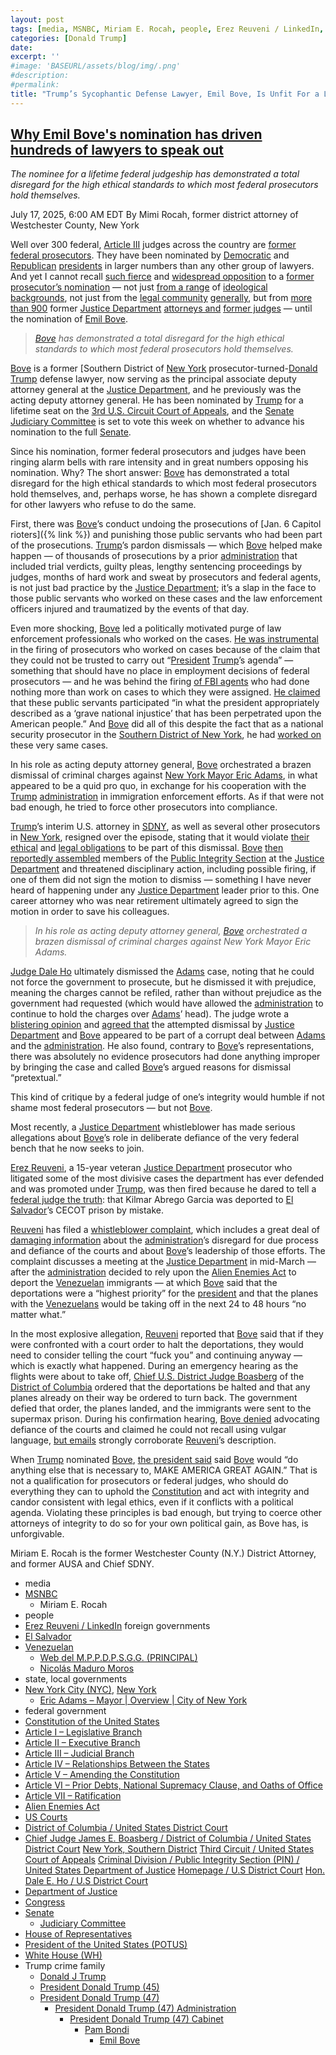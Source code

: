 ```yaml
---
layout: post
tags: [media, MSNBC, Miriam E. Rocah, people, Erez Reuveni / LinkedIn, foreign governments, El Salvador, Venezuelan, Web del M.P.P.D.P.S.G.G. (PRINCIPAL), Nicolás Maduro Moros, state local governments, New York City (NYC) New York, Eric Adams – Mayor | Overview | City of New York, federal government, Constitution of the United States, Article I – Legislative Branch, Article II – Executive Branch, Article III – Judicial Branch, Article IV – Relationships Between the States, Article V – Amending the Constitution, Article VI – Prior Debts National Supremacy Clause and Oaths of Office, Article VII – Ratification, Alien Enemies Act, US Courts, District of Columbia / United States District Court, Chief Judge James E. Boasberg / District of Columbia / United States District Court, New York Southern District, Third Circuit / United States Court of Appeals, Criminal Division / Public Integrity Section (PIN) / United States Department of Justice, Homepage / U.S District Court, Hon. Dale E. Ho / U.S District Court, Department of Justice, Congress, Senate, Judiciary Committee, House of Representatives, President of the United States (POTUS), White House (WH), Trump crime family, Donald J Trump, President Donald Trump (45), President Donald Trump (47), President Donald Trump (47) Administration, President Donald Trump (47) Cabinet, Pam Bondi, Emil Bove]
categories: [Donald Trump]
date: 
excerpt: ''
#image: 'BASEURL/assets/blog/img/.png'
#description:
#permalink:
title: "Trump’s Sycophantic Defense Lawyer, Emil Bove, Is Unfit For a Lifetime Judgeship"
---
```



## [Why Emil Bove's nomination has driven hundreds of lawyers to speak out](https://www.msnbc.com/opinion/msnbc-opinion/emil-bove-trump-federal-judge-nomination-senate-letter-rcna219169)

*The nominee for a lifetime federal judgeship has demonstrated a total disregard for the high ethical standards to which most federal prosecutors hold themselves.*

July 17, 2025, 6:00 AM EDT
By Mimi Rocah, former district attorney of Westchester County, New York

Well over 300 federal, [Article III](https://constitution.congress.gov/constitution/article-3/) judges across the country are [former federal prosecutors](https://www.msnbc.com/deadline-white-house/watch/-the-worst-conceivable-nominee-hear-federal-prosecutors-sound-off-on-trump-s-judicial-choice-242891333639). They have been nominated by [Democratic](https://www.democrats.org/) and [Republican](https://www.gop.com/) [presidents](https://www.whitehouse.gov/) in larger numbers than any other group of lawyers. And yet I cannot recall [such fierce](https://www.msnbc.com/opinion/analysis/emil-bove-whistleblower-justice-department-email-confirmation-rcna218110) and [widespread opposition](https://www.msnbc.com/deadline-white-house/deadline-legal-blog/emil-bove-trump-doj-judge-nomination-rcna214722) to a [former prosecutor’s nomination](https://www.msnbc.com/msnbc-podcast/prosecuting-donald-trump/not-normal-rcna218663) — not just [from a range](https://www.wsj.com/opinion/emil-bove-senate-questions-third-circuit-eric-adams-danielle-sassoon-b0d10693?gaa_at=eafs&gaa_n=ASWzDAisaiqKSk7122pcBe1GVuQINinyNiNyg8_PhMx8vXoEqw_TGa4ziXYV3K8LGlI%3D&gaa_ts=686f2754&gaa_sig=8y1Hg-tFmbPzVMLNIoSbSI2S0WCJ2DVxBgdSei3qxL0eeleDL9WE-WhvLo1FRuK0rFLmW2ZB5wWrAOXWPHg8RA%3D%3D) of [ideological backgrounds](https://www.nytimes.com/2025/06/29/opinion/bove-trump-judges-confirmation.html), not just from the [legal community](https://societyfortheruleoflaw.org/wp-content/uploads/Emil-Bove-Letter-Society-for-the-Rule-of-Law-Institute-.pdf) [generally](https://www.nytimes.com/2025/07/16/opinion/emil-bove-trump-loyalty.html), but from [more than 900](https://www.reuters.com/legal/government/hundreds-doj-alumni-warn-senate-against-trumps-appellate-judge-nominee-2025-07-16/) former [Justice Department](https://www.thejusticeconnection.org/wp-content/uploads/2025/07/Bove-Nomination-DOJ-Letter.pdf) [attorneys and](https://www.yahoo.com/news/former-doj-prosecutors-seek-derail-233020639.html) [former judges](https://www.documentcloud.org/documents/25997817-former-judges-call-on-senate-committee-to-reject-emil-boves-nomination/) — until the nomination of [Emil Bove](https://www.linkedin.com/in/emil-bove-0113347/).

> *[Bove](https://www.linkedin.com/in/emil-bove-0113347/) has demonstrated a total disregard for the high ethical standards to which most federal prosecutors hold themselves.*

[Bove](https://www.linkedin.com/in/emil-bove-0113347/) is a former [Southern District of [
New York](https://www.justice.gov/usao-sdny) prosecutor-turned-[Donald Trump](https://www.donaldjtrump.com/) defense lawyer, now serving as the principal associate deputy attorney general at the [Justice Department](https://www.justice.gov/), and he previously was the acting deputy attorney general. He has been nominated by [Trump](https://www.donaldjtrump.com/) for a lifetime seat on the [3rd U.S. Circuit Court of Appeals](https://www.ca3.uscourts.gov/), and the [Senate](https://www.senate.gov/) [Judiciary Committee](http://www.judiciary.senate.gov/) is set to vote this week on whether to advance his nomination to the full [Senate](https://www.senate.gov/).

Since his nomination, former federal prosecutors and judges have been ringing alarm bells with rare intensity and in great numbers opposing his nomination. Why? The short answer: [Bove](https://www.linkedin.com/in/emil-bove-0113347/) has demonstrated a total disregard for the high ethical standards to which most federal prosecutors hold themselves, and, perhaps worse, he has shown a complete disregard for other lawyers who refuse to do the same.

First, there was [Bove](https://www.linkedin.com/in/emil-bove-0113347/)’s conduct undoing the prosecutions of [Jan. 6 Capitol rioters]({% link  %}) and punishing those public servants who had been part of the prosecutions. [Trump](https://www.donaldjtrump.com/)’s pardon dismissals — which [Bove](https://www.linkedin.com/in/emil-bove-0113347/) helped make happen — of thousands of prosecutions by a prior [administration](https://www.whitehouse.gov/administration/) that included trial verdicts, guilty pleas, lengthy sentencing proceedings by judges, months of hard work and sweat by prosecutors and federal agents, is not just bad practice by the [Justice Department](https://www.justice.gov/); it’s a slap in the face to those public servants who worked on these cases and the law enforcement officers injured and traumatized by the events of that day.

Even more shocking, [Bove](https://www.linkedin.com/in/emil-bove-0113347/) led a politically motivated purge of law enforcement professionals who worked on the cases. [He was instrumental](https://www.sidebarsblog.com/p/the-bove-nomination) in the firing of prosecutors who worked on cases because of the claim that they could not be trusted to carry out “[President](https://www.whitehouse.gov/) [Trump](https://www.donaldjtrump.com/)’s agenda” — something that should have no place in employment decisions of federal prosecutors — and he was behind the firing [of FBI agents](https://www.npr.org/2025/02/05/g-s1-46641/fbi-january-6-fired-justice) who had done nothing more than work on cases to which they were assigned. [He claimed](https://apnews.com/article/emil-bove-trump-fbi-enforcer-firings-3f85887e92154b14f7e04cfc521a0399) that these public servants participated “in what the president appropriately described as a ‘grave national injustice’ that has been perpetrated upon the American people.” And [Bove](https://www.linkedin.com/in/emil-bove-0113347/) did all of this despite the fact that as a national security prosecutor in the [Southern District of New York](https://www.justice.gov/usao-sdny), he had [worked on](https://www.nbcnews.com/politics/justice-department/trumps-feared-doj-enforcer-secret-investigated-jan-6-rcna191796) these very same cases.

In his role as acting deputy attorney general, [Bove](https://www.linkedin.com/in/emil-bove-0113347/) orchestrated a brazen dismissal of criminal charges against [New York Mayor Eric Adams](https://www.nytimes.com/2025/02/13/nyregion/danielle-sassoon-quit-eric-adams.html), in what appeared to be a quid pro quo, in exchange for his cooperation with the [Trump](https://www.donaldjtrump.com/) [administration](https://www.whitehouse.gov/administration/) in immigration enforcement efforts. As if that were not bad enough, he tried to force other prosecutors into compliance.

[Trump](https://www.donaldjtrump.com/)’s interim U.S. attorney in [SDNY](https://www.justice.gov/usao-sdny), as well as several other prosecutors in [New York](https://www.ny.gov/), resigned over the episode, stating that it would violate [their ethical](https://www.msnbc.com/opinion/msnbc-opinion/trump-doj-danielle-sassoon-sdny-eric-adams-rcna192273) and [legal obligations](https://www.nytimes.com/interactive/2025/04/22/nyregion/prosecutor-letter.html) to be part of this dismissal. [Bove](https://www.linkedin.com/in/emil-bove-0113347/) [then reportedly assembled](https://www.nbcnews.com/politics/justice-department/justice-department-office-prosecutes-public-corruption-slashed-size-so-rcna195928) members of the [Public Integrity Section](https://www.justice.gov/criminal/criminal-pin) at the [Justice Department](https://www.justice.gov/) and threatened disciplinary action, including possible firing, if one of them did not sign the motion to dismiss — something I have never heard of happening under any [Justice Department](https://www.justice.gov/) leader prior to this. One career attorney who was near retirement ultimately agreed to sign the motion in order to save his colleagues.

> *In his role as acting deputy attorney general, [Bove](https://www.linkedin.com/in/emil-bove-0113347/) orchestrated a brazen dismissal of criminal charges against New York Mayor Eric Adams.*

[Judge Dale Ho](https://www.nysd.uscourts.gov/hon-dale-e-ho) ultimately dismissed the [Adams](https://www.nyc.gov/office-of-the-mayor/index.page) case, noting that he could not force the government to prosecute, but he dismissed it with prejudice, meaning the charges cannot be refiled, rather than without prejudice as the government had requested (which would have allowed the [administration](https://www.whitehouse.gov/administration/) to continue to hold the charges over [Adams](https://www.nyc.gov/office-of-the-mayor/index.page)’ head). The judge wrote a [blistering opinion](https://www.nytimes.com/2025/04/02/nyregion/eric-adams-case-dismissed.html?unlocked_article_code=1.WE8.JWrY.-vzXiqvqm_fl&smid=url-share) and [agreed that](https://www.msnbc.com/opinion/msnbc-opinion/eric-adams-corruption-charges-dismissed-judge-dale-ho-rcna199403) the attempted dismissal by [Justice Department](https://www.justice.gov/) and [Bove](https://www.linkedin.com/in/emil-bove-0113347/) appeared to be part of a corrupt deal between [Adams](https://www.nyc.gov/office-of-the-mayor/index.page) and the [administration](https://www.whitehouse.gov/administration/). He also found, contrary to [Bove](https://www.linkedin.com/in/emil-bove-0113347/)’s representations, there was absolutely no evidence prosecutors had done anything improper by bringing the case and called [Bove](https://www.linkedin.com/in/emil-bove-0113347/)’s argued reasons for dismissal “pretextual.”

This kind of critique by a federal judge of one’s integrity would humble if not shame most federal prosecutors — but not [Bove](https://www.linkedin.com/in/emil-bove-0113347/).

Most recently, a [Justice Department](https://www.justice.gov/) whistleblower has made serious allegations about [Bove](https://www.linkedin.com/in/emil-bove-0113347/)’s role in deliberate defiance of the very federal bench that he now seeks to join.

[Erez Reuveni](https://www.linkedin.com/in/erez-reuveni-5b796b18/), a 15-year veteran [Justice Department](https://www.justice.gov/) prosecutor who litigated some of the most divisive cases the department has ever defended and was promoted under [Trump](https://www.donaldjtrump.com/), was then fired because he dared to tell a [federal judge the truth](https://www.cbsnews.com/news/justice-department-prosecutor-erez-reuveni-put-on-leave-maryland-mistaken-deportation-case-el-salvador/): that Kilmar Abrego Garcia was deported to [El Salvador](https://www.gob.sv/)’s CECOT prison by mistake.

[Reuveni](https://www.linkedin.com/in/erez-reuveni-5b796b18/) has filed a [whistleblower complaint](https://s3.documentcloud.org/documents/25982164/file-2477.pdf), which includes a great deal of [damaging information](https://www.justsecurity.org/116777/bove-criminal-contempt-boasberg/) about the [administration](https://www.whitehouse.gov/administration/)’s disregard for due process and defiance of the courts and about [Bove](https://www.linkedin.com/in/emil-bove-0113347/)’s leadership of those efforts. The complaint discusses a meeting at the [Justice Department](https://www.justice.gov/) in mid-March — after the [administration](https://www.whitehouse.gov/administration/) decided to rely upon the [Alien Enemies Act](https://www.archives.gov/milestone-documents/alien-and-sedition-acts) to deport the [Venezuelan](https://gob.ve/) immigrants — at which [Bove](https://www.linkedin.com/in/emil-bove-0113347/) said that the deportations were a “highest priority” for the [president](https://www.whitehouse.gov/) and that the planes with the [Venezuelans](https://gob.ve/) would be taking off in the next 24 to 48 hours “no matter what.”

In the most explosive allegation, [Reuveni](https://www.linkedin.com/in/erez-reuveni-5b796b18/) reported that [Bove](https://www.linkedin.com/in/emil-bove-0113347/) said that if they were confronted with a court order to halt the deportations, they would need to consider telling the court “fuck you” and continuing anyway — which is exactly what happened. During an emergency hearing as the flights were about to take off, [Chief U.S. District Judge Boasberg](https://www.dcd.uscourts.gov/content/chief-judge-james-e-boasberg) of the [District of Columbia](https://www.dcd.uscourts.gov/) ordered that the deportations be halted and that any planes already on their way be ordered to turn back. The government defied that order, the planes landed, and the immigrants were sent to the supermax prison. During his confirmation hearing, [Bove denied](https://www.nytimes.com/2025/06/25/us/politics/emil-bove-confirmation.html) advocating defiance of the courts and claimed he could not recall using vulgar language, [but emails](https://www.justsecurity.org/116777/bove-criminal-contempt-boasberg/) strongly corroborate [Reuveni](https://www.linkedin.com/in/erez-reuveni-5b796b18/)’s description.

When [Trump](https://www.donaldjtrump.com/) nominated [Bove](https://www.linkedin.com/in/emil-bove-0113347/), [the president said](https://truthsocial.com/@realDonaldTrump](https://www.donaldjtrump.com/)/posts/114587010981213926) said [Bove](https://www.linkedin.com/in/emil-bove-0113347/) would “do anything else that is necessary to, MAKE AMERICA GREAT AGAIN.” That is not a qualification for prosecutors or federal judges, who should do everything they can to uphold the [Constitution](https://constitution.congress.gov/) and act with integrity and candor consistent with legal ethics, even if it conflicts with a political agenda. Violating these principles is bad enough, but trying to coerce other attorneys of integrity to do so for your own political gain, as Bove has, is unforgivable.

Miriam E. Rocah is the former Westchester County (N.Y.) District Attorney, and former AUSA and Chief SDNY.  

- media
- [MSNBC](https://www.msnbc.com/)
    - Miriam E. Rocah
- people 
- [Erez Reuveni / LinkedIn](https://www.linkedin.com/in/erez-reuveni-5b796b18/)
foreign governments 
- [El Salvador](https://www.gob.sv/)
- [Venezuelan](https://gob.ve/)
    - [Web del M.P.P.D.P.S.G.G. (PRINCIPAL)](https://presidencia.gob.ve/Site/Web/Principal/paginas/classIndex.php)
    - [Nicolás Maduro Moros](https://presidencia.gob.ve/Site/Web/Principal/paginas/classPresidente.php)
- state, local governments 
- [New York City (NYC)](https://www.nyv.gov/), [New York](https://www.ny.gov/)
    - [Eric Adams – Mayor | Overview | City of New York](https://www.nyc.gov/office-of-the-mayor/index.page)
- federal government 
- [Constitution of the United States](https://constitution.congress.gov/)
- [Article I – Legislative Branch](https://constitution.congress.gov/constitution/article-1/)
- [Article II – Executive Branch](https://constitution.congress.gov/constitution/article-2/)
- [Article III – Judicial Branch](https://constitution.congress.gov/constitution/article-3/)
- [Article IV – Relationships Between the States](https://constitution.congress.gov/constitution/article-4/)
- [Article V – Amending the Constitution](https://constitution.congress.gov/constitution/article-5/)
- [Article VI – Prior Debts, National Supremacy Clause, and Oaths of Office](https://constitution.congress.gov/constitution/article-6/)
- [Article VII – Ratification](https://constitution.congress.gov/constitution/article-7/)
- [Alien Enemies Act](https://www.archives.gov/milestone-documents/alien-and-sedition-acts)
- [US Courts](https://www.uscourts.gov/)
- [District of Columbia / United States District Court](https://www.dcd.uscourts.gov/)
- [Chief Judge James E. Boasberg / District of Columbia / United States District Court](https://www.dcd.uscourts.gov/content/chief-judge-james-e-boasberg)
[New York, Southern District](https://www.justice.gov/usao-sdny)
[Third Circuit / United States Court of Appeals](https://www.ca3.uscourts.gov/)
[Criminal Division / Public Integrity Section (PIN) / United States Department of Justice](https://www.justice.gov/criminal/criminal-pin)
[Homepage / U.S District Court](https://www.nysd.uscourts.gov/)
[Hon. Dale E. Ho / U.S District Court](https://www.nysd.uscourts.gov/hon-dale-e-ho)
- [Department of Justice](https://www.justice.gov/)
- [Congress](https://www.congress.gov/)
- [Senate](https://www.senate.gov/)
    - [Judiciary Committee](http://www.judiciary.senate.gov/)
- [House of Representatives](https://www.house.gov/)
- [President of the United States (POTUS)](https://www.whitehouse.gov/)
- [White House (WH)](https://www.whitehouse.gov/)
- Trump crime family 
    - [Donald J Trump](https://www.donaldjtrump.com/)
    - [President Donald Trump (45)](https://trumpwhitehouse.archives.gov/)
    - [President Donald Trump (47)](https://www.whitehouse.gov/administration/donald-j-trump/)
        - [President Donald Trump (47) Administration](https://www.whitehouse.gov/administration/)
            - [President Donald Trump (47) Cabinet](https://www.whitehouse.gov/administration/the-cabinet/)
                - [Pam Bondi](https://www.justice.gov/ag/staff-profile/meet-attorney-general)
                    - [Emil Bove](https://www.linkedin.com/in/emil-bove-0113347/)

